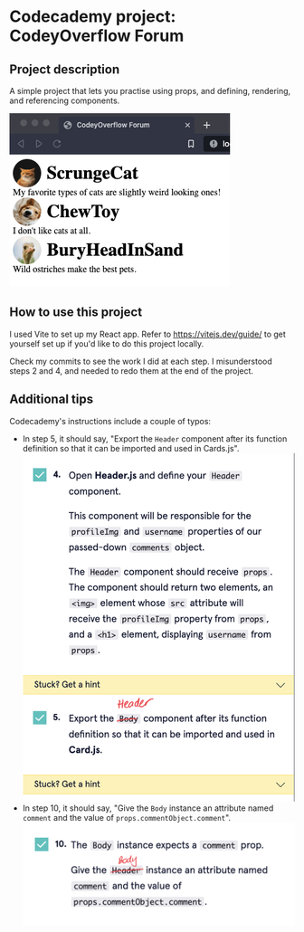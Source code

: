 Codecademy project: CodeyOverflow Forum
======================================

Project description
-------------------
A simple project that lets you practise using props, and defining, rendering, and referencing components.

![Screenshot of how React app looks](endresult.png)

How to use this project
-------------------
I used Vite to set up my React app. Refer to https://vitejs.dev/guide/ to get yourself set up if you'd like to do this project locally.

Check my commits to see the work I did at each step. I misunderstood steps 2 and 4, and needed to redo them at the end of the project.

Additional tips
-------------------
Codecademy's instructions include a couple of typos:

* In step 5, it should say, "Export the `Header` component after its function definition so that it can be imported and used in Cards.js".
![Screenshot of typo in step 5](typo-step5.png)
* In step 10, it should say, "Give the `Body` instance an attribute named `comment` and the value of `props.commentObject.comment`".
![Screenshot of typo in step 10](typo-step10.png)
